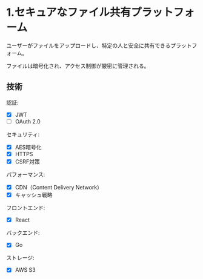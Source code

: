 # 1.セキュアなファイル共有プラットフォーム
ユーザーがファイルをアップロードし、特定の人と安全に共有できるプラットフォーム。

ファイルは暗号化され、アクセス制御が厳密に管理される。

## 技術
認証:
 - [x] JWT
 - [ ] OAuth 2.0

セキュリティ:
 - [x] AES暗号化
 - [x] HTTPS
 - [x] CSRF対策

パフォーマンス:
 - [x] CDN（Content Delivery Network）
 - [x] キャッシュ戦略

フロントエンド:
 - [x] React

バックエンド:
 - [x] Go

ストレージ:
 - [x] AWS S3